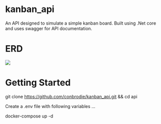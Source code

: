 # kanban_api

An API designed to simulate a simple kanban board. Built using .Net core and uses swagger for API documentation.

# ERD
<img src="https://user-images.githubusercontent.com/60991106/155919534-c2cbc7ee-888f-451c-bd62-c85929997070.PNG">

# Getting Started 

git clone https://github.com/conbrodie/kanban_api.git && cd api 

Create a .env file with following variables ...

docker-compose up -d
